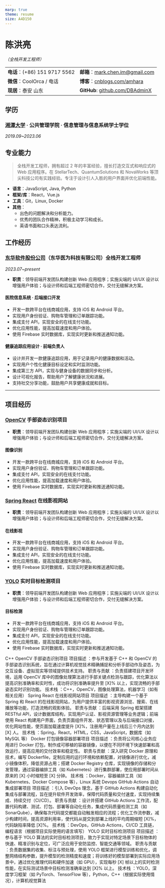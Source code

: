 ```yaml
---
marp: true
theme: resume 
size: A4D150
---
```


# 陈洪亮

*（全栈开发工程师）*

|                              |                                          |
| ---------------------------- | ---------------------------------------- |
| **电话**：(+86) 151 9717 5562     | **邮箱**：<mark.chen.im@gmail.com>         |
| **微信**：CoolOrca / 电话 | **博客**：[cnblogs.com/amhara][blog]      |
| **现居**：泰安 山东              | **GitHub**: [github.com/DBAdminX][github] |

[blog]: <https://www.cnblogs.com/amhara>
[github]: <https://github.com/DBAdminX>

## 学历

### [湘潭大学][XTU] · 公共管理学院 · 信息管理与信息系统学士学位

[XTU]: <https://www.xtu.edu.cn/>

*2019.09~2023.06*

## 专业能力

> 全栈开发工程师，拥有超过 2 年的丰富经验，擅长打造交互式和响应式的 Web 应用程序。在 StellarTech、QuantumSolutions 和 NovaWorks 等顶尖科技公司有实践经验。专注于设计引人入胜的用户界面并优化前端性能。

- **语言**：JavaScript, Java, Python
- **框架/库**：React，Vue.js
- **工具**：Git，Linux, Docker
- **其他**：
  - 出色的问题解决和分析能力。
  - 优秀的团队合作精神，积极主动学习和成长。
  - 英语书面和口头表达流利。

## 工作经历

### [东华软件股份公司][com]（东华医为科技有限公司）全栈开发工程师

[com]: <https://www.dhcc.com.cn/>

*2023.07~present*

- **职责**：领导前端开发团队构建创新 Web 应用程序；实施尖端的 UI/UX 设计以增强用户体验；与设计师和后端工程师密切合作，交付无缝解决方案。

#### 医院信息系统 · 后端接口开发

- 开发一款跨平台在线商城应用，支持 iOS 和 Android 平台。
- 实现用户身份验证、购物车管理和订单跟踪功能。
- 集成支付 API，实现安全的在线支付功能。
- 优化应用性能，提高加载速度和用户体验。
- 使用 Firebase 实时数据库，实现实时更新和推送通知功能。

#### 健康追踪应用设计 · 前端负责人

- 设计并开发一款健康追踪应用，用于记录用户的健康数据和活动。
- 实现用户个性化健康目标设定和实时监测功能。
- 集成第三方 API，实现与健身设备的数据同步和分析。
- 设计可视化报告，帮助用户了解健康状况和进展。
- 支持社交分享功能，鼓励用户共享健康成就和目标。

----

## 项目经历

### [OpenCV][OpenCV] 手部姿态识别项目

[OpenCV]: <https://example.com/>

- **职责**：领导前端开发团队构建创新 Web 应用程序；实施尖端的 UI/UX 设计以增强用户体验；与设计师和后端工程师密切合作，交付无缝解决方案。

#### 图像识别

- 开发一款跨平台在线商城应用，支持 iOS 和 Android 平台。
- 实现用户身份验证、购物车管理和订单跟踪功能。
- 集成支付 API，实现安全的在线支付功能。
- 优化应用性能，提高加载速度和用户体验。
- 使用 Firebase 实时数据库，实现实时更新和推送通知功能。

### [Spring React][Spring] 在线影视网站

[Spring]: <https://github.com/DBAdminX/movie>

- **职责**：领导前端开发团队构建创新 Web 应用程序；实施尖端的 UI/UX 设计以增强用户体验；与设计师和后端工程师密切合作，交付无缝解决方案。

#### 在线影视

- 开发一款跨平台在线商城应用，支持 iOS 和 Android 平台。
- 实现用户身份验证、购物车管理和订单跟踪功能。
- 集成支付 API，实现安全的在线支付功能。
- 优化应用性能，提高加载速度和用户体验。
- 使用 Firebase 实时数据库，实现实时更新和推送通知功能。

### [YOLO][YOLO] 实时目标检测项目

[YOLO]: <https://github.com/DBAdminX/yolo>

- **职责**：领导前端开发团队构建创新 Web 应用程序；实施尖端的 UI/UX 设计以增强用户体验；与设计师和后端工程师密切合作，交付无缝解决方案。

#### 目标检测

- 开发一款跨平台在线商城应用，支持 iOS 和 Android 平台。
- 实现用户身份验证、购物车管理和订单跟踪功能。
- 集成支付 API，实现安全的在线支付功能。
- 优化应用性能，提高加载速度和用户体验。
- 使用 Firebase 实时数据库，实现实时更新和推送通知功能。

C++ OpenCV 手部姿态识别项目
项目描述 ：参与开发基于 C++ 和 OpenCV 的手部姿态识别系统，旨在通过计算机视觉技术精确捕捉和分析手部动作及姿态，为交互设备、虚拟现实等领域提供技术支持。
职责与贡献 ：负责搭建项目开发环境，运用 OpenCV 库中的图像处理算法进行手部关键点检测与跟踪，优化算法以提高识别准确率和实时性，成功将识别准确率提升至 [X]% 以上，实现流畅的手部姿态实时识别功能。
技术栈 ：C++，OpenCV，图像处理算法，机器学习（如有相关应用）
Spring React 在线影视网站项目
项目描述 ：主导构建一个基于 Spring 和 React 的在线影视网站，为用户提供丰富的影视资源浏览、搜索、在线播放等功能，打造流畅的观影体验。
职责与贡献 ：后端采用 Spring 框架搭建RESTful API，设计数据库结构，实现用户认证、影视资源管理等业务逻辑；前端使用 React 构建用户界面，负责页面组件开发、状态管理以及与后端接口对接，优化网站性能，使页面加载速度提升 [X]%，注册用户量在上线后三个月内达到 [X] 人。
技术栈 ：Spring，React，HTML，CSS，JavaScript，数据库（如 MySQL 等）
Docker 打包镜像容器部署项目
项目描述 ：负责将公司核心业务应用进行 Docker 打包，制作成可移植的容器镜像，以便在不同环境下快速部署和高效运行，提高应用的交付效率和稳定性。
职责与贡献 ：深入研究 Docker 原理和技术，编写 Dockerfile，定制应用的运行环境和依赖配置，对镜像进行优化，减小镜像体积，降低资源占用；搭建 Docker Registry 仓库，实现镜像的存储和分发管理，通过容器编排工具（如 Kubernetes）进行集群部署，使应用部署时间从原来的 [X] 小时缩短至 [X] 分钟。
技术栈 ：Docker，容器编排工具（如 Kubernetes、Docker Compose 等），Linux 系统
Devops GitHub Actions 自动集成部署项目
项目描述 ：引入 DevOps 理念，基于 GitHub Actions 构建自动化集成与部署流程，旨在提升软件开发效率，保障代码质量和交付速度，实现持续集成、持续交付（CI/CD）。
职责与贡献 ：设计并搭建 GitHub Actions 工作流，配置代码构建、测试、打包、部署等自动化任务，集成代码质量检测工具（如 SonarQube），确保每次代码提交都能自动触发相应的流程；优化工作流参数，减少构建时间，提高资源利用率，使代码从提交到部署上线的平均周期缩短 [X]%，代码缺陷率降低 [X]%。
技术栈 ：DevOps，GitHub Actions，CI/CD 工具链，编程语言（根据项目实际使用的语言填写）
YOLO 实时目标检测项目
项目描述 ：参与基于 YOLO 算法的实时目标检测项目，致力于实现对特定场景下目标物体的快速、精准识别与定位，可广泛应用于安防监控、智能交通等领域。
职责与贡献 ：负责数据集的收集、标注与预处理，使用 YOLO 框架进行模型训练和优化，调整网络结构参数，提升模型的检测精度和速度；将训练好的模型部署到实际应用场景中，通过优化推理代码和硬件加速（如 GPU），实现每秒 [X] 帧以上的实时检测性能，在实际测试场景中目标检测准确率达到 [X]% 以上。
技术栈 ：YOLO，深度学习框架（如 PyTorch、TensorFlow 等），Python，C++（根据实际使用情况），计算机视觉算法